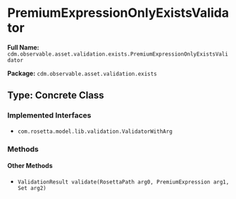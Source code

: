 # PremiumExpressionOnlyExistsValidator

**Full Name:** `cdm.observable.asset.validation.exists.PremiumExpressionOnlyExistsValidator`

**Package:** `cdm.observable.asset.validation.exists`

## Type: Concrete Class

### Implemented Interfaces

- `com.rosetta.model.lib.validation.ValidatorWithArg`

### Methods

#### Other Methods

- `ValidationResult validate(RosettaPath arg0, PremiumExpression arg1, Set arg2)`

